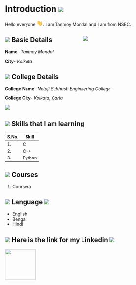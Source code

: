 # Introduction <img src="https://media.giphy.com/media/fUXZfIDUl8K7lJJ9KK/giphy.gif" width = 50px>
Hello everyone <img src="https://github.com/ABSphreak/ABSphreak/blob/master/gifs/Hi.gif" width = 20px>. I am Tanmoy Mondal and I am from NSEC.

## <img src="https://c.tenor.com/0PZ6_T-ejaUAAAAi/diamond-shine.gif" width = 30px> Basic Details <img align = "right" src = "https://miro.medium.com/max/875/1*AnRu_W51PMUomN6bIXKMAw.gif" width = 250px>
**Name**- *Tanmoy Mondal*

**City**- *Kolkata*

## <img src="https://c.tenor.com/0PZ6_T-ejaUAAAAi/diamond-shine.gif" width = 30px> College Details

**College Name**- *Netaji Subhash Enginnering College*

**College City**- *Kolkata, Garia*

<img src="https://img.icons8.com/bubbles/100/000000/kolkata.png"/>

## <img src="https://c.tenor.com/0PZ6_T-ejaUAAAAi/diamond-shine.gif" width = 30px> Skills that I am learning
| S.No. | Skill |
|---|---|
|1.|C|
|2.|C++|
|3.|Python|

## <img src="https://c.tenor.com/0PZ6_T-ejaUAAAAi/diamond-shine.gif" width = 30px> Courses
1. Coursera

## <img src="https://c.tenor.com/0PZ6_T-ejaUAAAAi/diamond-shine.gif" width = 30px> Language <img src = "https://monophy.com/media/THksdFc9bFRAQcIc13/monophy.gif" width = 70px>
- English
- Bengali
- Hindi

## <img src="https://c.tenor.com/6ceOmdT7SHkAAAAi/emoji-emojis.gif" width = 30px> Here is the link for my Linkedin <img src="https://c.tenor.com/6ceOmdT7SHkAAAAi/emoji-emojis.gif" width = 30px>
[<img src="https://cliply.co/wp-content/uploads/2021/02/372102050_LINKEDIN_ICON_TRANSPARENT_1080.gif" width = 100px height = 100px>](https://www.linkedin.com/in/tanmoy-mondal-399561220/)

